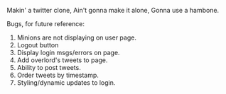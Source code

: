 Makin' a twitter clone,
Ain't gonna make it alone,
Gonna use a hambone.


Bugs, for future reference:

1. Minions are not displaying on user page.
2. Logout button
3. Display login msgs/errors on page.
4. Add overlord's tweets to page.
5. Ability to post tweets.
6. Order tweets by timestamp.
7. Styling/dynamic updates to login.
